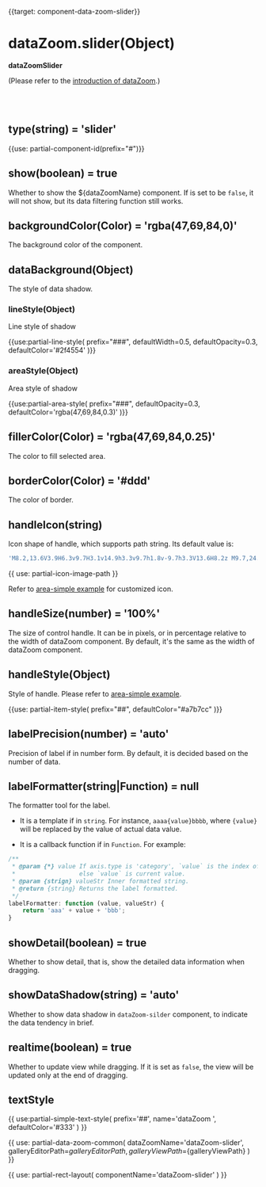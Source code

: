 {{target: component-data-zoom-slider}}

# dataZoom.slider(Object)

**dataZoomSlider**

(Please refer to the [introduction of dataZoom](~dataZoom).)


<br>
<br>


## type(string) = 'slider'

{{use: partial-component-id(prefix="#")}}

## show(boolean) = true

Whether to show the ${dataZoomName} component. If is set to be `false`, it will not show, but its data filtering function still works.


## backgroundColor(Color) = 'rgba(47,69,84,0)'

The background color of the component.

## dataBackground(Object)

The style of data shadow.

### lineStyle(Object)

Line style of shadow

{{use:partial-line-style(
    prefix="###",
    defaultWidth=0.5,
    defaultOpacity=0.3,
    defaultColor='#2f4554'
)}}

### areaStyle(Object)

Area style of shadow

{{use:partial-area-style(
    prefix="###",
    defaultOpacity=0.3,
    defaultColor='rgba(47,69,84,0.3)'
)}}

## fillerColor(Color) = 'rgba(47,69,84,0.25)'

The color to fill selected area.

## borderColor(Color) = '#ddd'

The color of border.

## handleIcon(string)

Icon shape of handle, which supports path string. Its default value is:
```js
'M8.2,13.6V3.9H6.3v9.7H3.1v14.9h3.3v9.7h1.8v-9.7h3.3V13.6H8.2z M9.7,24.4H4.8v-1.4h4.9V24.4z M9.7,19.1H4.8v-1.4h4.9V19.1z'
```

{{ use: partial-icon-image-path }}

Refer to [area-simple example](${galleryEditorPath}area-simple) for customized icon.


## handleSize(number) = '100%'

The size of control handle. It can be in pixels, or in percentage relative to the width of dataZoom component. By default, it's the same as the width of dataZoom component.

## handleStyle(Object)

Style of handle. Please refer to [area-simple example](${galleryEditorPath}area-simple).

{{use: partial-item-style(
    prefix="##",
    defaultColor="#a7b7cc"
)}}

## labelPrecision(number) = 'auto'

Precision of label if in number form. By default, it is decided based on the number of data.


## labelFormatter(string|Function) = null

The formatter tool for the label.

+ It is a template if in `string`. For instance, `aaaa{value}bbbb`, where `{value}` will be replaced by the value of actual data value.

+ It is a callback function if in `Function`. For example:

```javascript
/**
 * @param {*} value If axis.type is 'category', `value` is the index of axis.data.
 *                  else `value` is current value.
 * @param {strign} valueStr Inner formatted string.
 * @return {string} Returns the label formatted.
 */
labelFormatter: function (value, valueStr) {
    return 'aaa' + value + 'bbb';
}
```


## showDetail(boolean) = true

Whether to show detail, that is, show the detailed data information when dragging.


## showDataShadow(string) = 'auto'

Whether to show data shadow in `dataZoom-silder` component, to indicate the data tendency in brief.

## realtime(boolean) = true

Whether to update view while dragging. If it is set as `false`, the view will be updated only at the end of dragging.


## textStyle

{{ use:partial-simple-text-style(
    prefix='##',
    name='dataZoom ',
    defaultColor='#333'
) }}





{{ use: partial-data-zoom-common(
    dataZoomName='dataZoom-slider',
    galleryEditorPath=${galleryEditorPath},
    galleryViewPath=${galleryViewPath}
) }}

{{ use: partial-rect-layout(
    componentName='dataZoom-slider'
) }}
